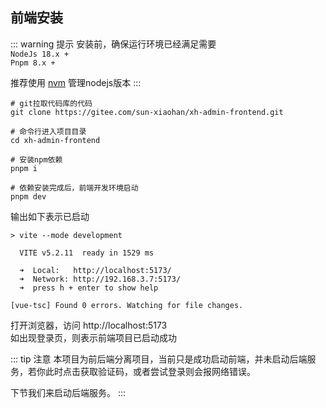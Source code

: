 ---
---
<script setup>
const previewSrcList = ["/image/install/img.png"];
</script>
## 前端安装
::: warning 提示
安装前，确保运行环境已经满足需要<br>
`NodeJs 18.x +` <br>
`Pnpm 8.x + `

推荐使用 [nvm](https://github.com/nvm-sh/nvm) 管理nodejs版本
:::

```shell
# git拉取代码库的代码
git clone https://gitee.com/sun-xiaohan/xh-admin-frontend.git

# 命令行进入项目目录
cd xh-admin-frontend

# 安装npm依赖
pnpm i

# 依赖安装完成后，前端开发环境启动
pnpm dev
```

输出如下表示已启动
```shell
> vite --mode development

  VITE v5.2.11  ready in 1529 ms

  ➜  Local:   http://localhost:5173/
  ➜  Network: http://192.168.3.7:5173/
  ➜  press h + enter to show help

[vue-tsc] Found 0 errors. Watching for file changes.

```
打开浏览器，访问 http://localhost:5173 <br>
如出现登录页，则表示前端项目已启动成功


::: tip 注意
本项目为前后端分离项目，当前只是成功启动前端，并未启动后端服务，若你此时点击获取验证码，或者尝试登录则会报网络错误。

下节我们来启动后端服务。
:::
